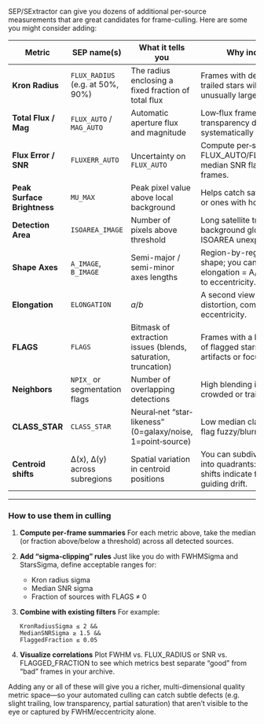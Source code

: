 SEP/SExtractor can give you dozens of additional per-source measurements that are great candidates for frame-culling.  Here are some you might consider adding:

| Metric                      | SEP name(s)                      | What it tells you                                             | Why include it?                                                                                       |
| --------------------------- | -------------------------------- | ------------------------------------------------------------- | ----------------------------------------------------------------------------------------------------- |
| **Kron Radius**             | `FLUX_RADIUS` (e.g. at 50%, 90%) | The radius enclosing a fixed fraction of total flux           | Frames with defocused or trailed stars will have unusually large radii.                               |
| **Total Flux / Mag**        | `FLUX_AUTO` / `MAG_AUTO`         | Automatic aperture flux and magnitude                         | Low‐flux frames (clouds, transparency drop) show systematically low flux.                             |
| **Flux Error / SNR**        | `FLUXERR_AUTO`                   | Uncertainty on `FLUX_AUTO`                                    | Compute per‐star SNR = FLUX\_AUTO/FLUXERR\_AUTO; median SNR flags noisy frames.                       |
| **Peak Surface Brightness** | `MU_MAX`                         | Peak pixel value above local background                       | Helps catch saturated frames or ones with hot pixels.                                                 |
| **Detection Area**          | `ISOAREA_IMAGE`                  | Number of pixels above threshold                              | Long satellite trails or background glows inflate ISOAREA unexpectedly.                               |
| **Shape Axes**              | `A_IMAGE`, `B_IMAGE`             | Semi-major / semi-minor axes lengths                          | Region-by-region PSF shape; you can compute elongation = A/B in addition to eccentricity.             |
| **Elongation**              | `ELONGATION`                     | $a/b$                                                         | A second view on PSF distortion, complementary to eccentricity.                                       |
| **FLAGS**                   | `FLAGS`                          | Bitmask of extraction issues (blends, saturation, truncation) | Frames with a large fraction of flagged stars often have artifacts or focus issues.                   |
| **Neighbors**               | `NPIX_` or segmentation flags    | Number of overlapping detections                              | High blending indicates crowded or trailed frames.                                                    |
| **CLASS\_STAR**             | `CLASS_STAR`                     | Neural‐net “star‐likeness” (0=galaxy/noise, 1=point‐source)   | Low median class\_star can flag fuzzy/blurred frames.                                                 |
| **Centroid shifts**         | Δ(x), Δ(y) across subregions     | Spatial variation in centroid positions                       | You can subdivide your frame into quadrants: large centroid shifts indicate flexure or guiding drift. |

---

### How to use them in culling

1. **Compute per‐frame summaries**
   For each metric above, take the median (or fraction above/below a threshold) across all detected sources.

2. **Add “sigma‐clipping” rules**
   Just like you do with FWHMSigma and StarsSigma, define acceptable ranges for:

   * Kron radius sigma
   * Median SNR sigma
   * Fraction of sources with FLAGS ≠ 0

3. **Combine with existing filters**
   For example:

   ```text
   KronRadiusSigma ≤ 2 &&
   MedianSNRSigma ≥ 1.5 &&
   FlaggedFraction ≤ 0.05
   ```

4. **Visualize correlations**
   Plot FWHM vs. FLUX\_RADIUS or SNR vs. FLAGGED\_FRACTION to see which metrics best separate “good” from “bad” frames in your archive.

Adding any or all of these will give you a richer, multi-dimensional quality metric space—so your automated culling can catch subtle defects (e.g. slight trailing, low transparency, partial saturation) that aren’t visible to the eye or captured by FWHM/eccentricity alone.
